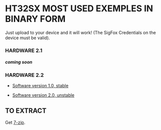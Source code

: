 # HT32SX MOST USED EXEMPLES IN BINARY FORM

Just upload to your device and it will work!
(The SigFox Credentials on the device must be valid).

### HARDWARE 2.1

##### coming soon

### HARDWARE 2.2

* [Software version 1.0, stable](./h2.2_s1.0.zip)

* [Software version 2.0, unstable](./h2.2_s2.0.zip)

## TO EXTRACT

Get [7-zip](https://www.7-zip.org/).
